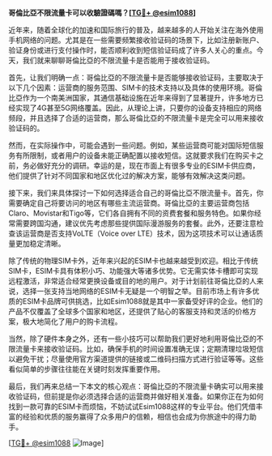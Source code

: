 **哥倫比亞不限流量卡可以收驗證碼嗎？[[TG💪+ @esim1088](https://t.me/s/esim1088)]**

近年来，随着全球化的加速和国际旅行的普及，越来越多的人开始关注在海外使用手机网络的问题。尤其是在一些需要频繁接收验证码的场景下，比如注册新账户、验证身份或进行支付操作时，能否顺利收到短信验证码成了许多人关心的重点。今天，我们就来聊聊哥倫比亞的不限流量卡是否能用于接收验证码。

首先，让我们明确一点：哥倫比亞的不限流量卡是否能够接收验证码，主要取决于以下几个因素：运营商的服务范围、SIM卡的技术支持以及具体的使用环境。哥倫比亞作为一个南美洲国家，其通信基础设施在近年来得到了显著提升，许多地方已经实现了4G甚至5G网络覆盖。因此，从理论上讲，只要你的设备支持相应的网络频段，并且选择了合适的运营商，那么哥倫比亞的不限流量卡是完全可以用来接收验证码的。

然而，在实际操作中，可能会遇到一些问题。例如，某些运营商可能对国际短信服务有所限制，或者用户的设备未能正确配置以接收短信。这就要求我们在购买卡之前，务必做好充分的调研。幸运的是，现在市面上有很多专业的ESIM卡供应商，他们提供了针对不同国家和地区优化过的解决方案，能够有效解决这类问题。

接下来，我们来具体探讨一下如何选择适合自己的哥倫比亞不限流量卡。首先，你需要确定自己将要访问的地区有哪些主流运营商。哥倫比亞的主要运营商包括Claro、Movistar和Tigo等，它们各自拥有不同的资费套餐和服务特色。如果你经常需要跨国沟通，建议优先考虑那些提供国际漫游服务的套餐。此外，还要注意检查该运营商是否支持VoLTE（Voice over LTE）技术，因为这项技术可以让通话质量更加稳定清晰。

除了传统的物理SIM卡外，近年来兴起的ESIM卡也越来越受到欢迎。相比于传统SIM卡，ESIM卡具有体积小巧、功能强大等诸多优势。它无需实体卡槽即可实现远程激活，非常适合经常更换设备或目的地的用户。对于计划前往哥倫比亞的人来说，选择一张支持当地网络的ESIM卡无疑是一个明智之举。目前市场上有许多优质的ESIM卡品牌可供挑选，比如Esim1088就是其中一家备受好评的企业。他们的产品不仅覆盖了全球多个国家和地区，还提供了贴心的客服支持和灵活的价格方案，极大地简化了用户的购卡流程。

当然，除了硬件本身之外，还有一些小技巧可以帮助我们更好地利用哥倫比亞的不限流量卡来接收验证码。比如，确保手机的时间设置准确无误；定期清理垃圾短信以避免干扰；尽量使用官方渠道提供的链接或二维码扫描方式进行验证等等。这些看似简单的步骤往往能在关键时刻发挥重要作用。

最后，我们再来总结一下本文的核心观点：哥倫比亞的不限流量卡确实可以用来接收验证码，但前提是你必须选择合适的运营商并做好相关准备。如果你正在为如何找到一款可靠的ESIM卡而烦恼，不妨试试Esim1088这样的专业平台。他们凭借丰富的经验和优质的服务赢得了众多用户的信赖，相信也会成为你旅途中的得力助手。

[[TG💪+ @esim1088](https://t.me/s/esim1088) ![Image](https://i.postimg.cc/4NQfJmqS/Snipaste-2025-05-13-00-14-12.png)]